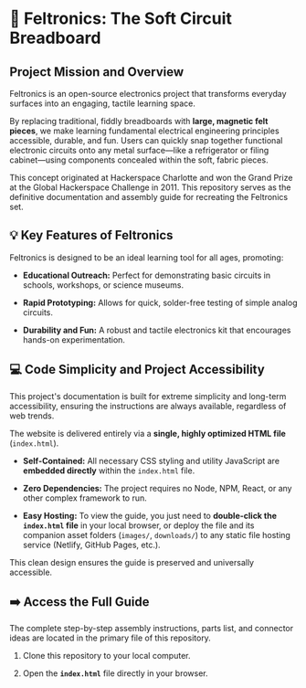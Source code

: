 # 🧲 Feltronics: The Soft Circuit Breadboard

## Project Mission and Overview

Feltronics is an open-source electronics project that transforms everyday surfaces into an engaging, tactile learning space.

By replacing traditional, fiddly breadboards with **large, magnetic felt pieces**, we make learning fundamental electrical engineering principles accessible, durable, and fun. Users can quickly snap together functional electronic circuits onto any metal surface—like a refrigerator or filing cabinet—using components concealed within the soft, fabric pieces.

This concept originated at Hackerspace Charlotte and won the Grand Prize at the Global Hackerspace Challenge in 2011. This repository serves as the definitive documentation and assembly guide for recreating the Feltronics set.

## 💡 Key Features of Feltronics

Feltronics is designed to be an ideal learning tool for all ages, promoting:

* **Educational Outreach:** Perfect for demonstrating basic circuits in schools, workshops, or science museums.

* **Rapid Prototyping:** Allows for quick, solder-free testing of simple analog circuits.

* **Durability and Fun:** A robust and tactile electronics kit that encourages hands-on experimentation.

## 💻 Code Simplicity and Project Accessibility

This project's documentation is built for extreme simplicity and long-term accessibility, ensuring the instructions are always available, regardless of web trends.

The website is delivered entirely via a **single, highly optimized HTML file** (`index.html`).

* **Self-Contained:** All necessary CSS styling and utility JavaScript are **embedded directly** within the `index.html` file.

* **Zero Dependencies:** The project requires no Node, NPM, React, or any other complex framework to run.

* **Easy Hosting:** To view the guide, you just need to **double-click the `index.html` file** in your local browser, or deploy the file and its companion asset folders (`images/`, `downloads/`) to any static file hosting service (Netlify, GitHub Pages, etc.).

This clean design ensures the guide is preserved and universally accessible.

## ➡️ Access the Full Guide

The complete step-by-step assembly instructions, parts list, and connector ideas are located in the primary file of this repository.

1. Clone this repository to your local computer.

2. Open the **`index.html`** file directly in your browser.